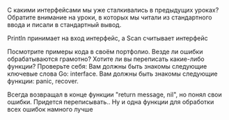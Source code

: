 С какими интерфейсами мы уже сталкивались в предыдущих уроках? Обратите внимание на уроки, в которых мы читали из стандартного ввода и писали в стандартный вывод.

Println принимает на вход интерфейс, а Scan считывает интерфейс 


Посмотрите примеры кода в своём портфолио. Везде ли ошибки обрабатываются грамотно? Хотите ли вы переписать какие-либо функции? Проверьте себя: Вам должны быть знакомы следующие ключевые слова Go: interface. Вам должны быть знакомы следующие функции: panic, recover.

Всегда возвращал в конце функции 
"return message, nil", но понял свои ошибки. Придется переписывать..
Ну и одна функции для обработки всех ошибок намного лучше